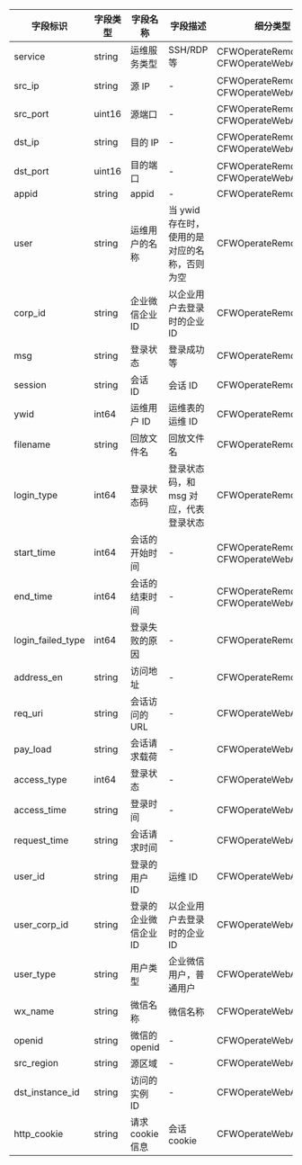 <table>
<thead>
<tr>
<th width="10%">字段标识</th>
<th width="10%">字段类型</th>
<th width="20%">字段名称</th>
<th width="20%">字段描述</th>
<th width="20%">细分类型</th>
</tr>
</thead>
<tbody><tr>
<td>service</td>
<td>string</td>
<td>运维服务类型</td>
<td>SSH/RDP 等</td>
<td>CFWOperateRemoteOM、CFWOperateWebAccess</td>
</tr>
<tr>
<td>src_ip</td>
<td>string</td>
<td>源 IP</td>
<td>-</td>
<td>CFWOperateRemoteOM、CFWOperateWebAccess</td>
</tr>
<tr>
<td>src_port</td>
<td>uint16</td>
<td>源端口</td>
<td>-</td>
<td>CFWOperateRemoteOM、CFWOperateWebAccess</td>
</tr>
<tr>
<td>dst_ip</td>
<td>string</td>
<td>目的 IP</td>
<td>-</td>
<td>CFWOperateRemoteOM、CFWOperateWebAccess</td>
</tr>
<tr>
<td>dst_port</td>
<td>uint16</td>
<td>目的端口</td>
<td>-</td>
<td>CFWOperateRemoteOM、CFWOperateWebAccess</td>
</tr>
<tr>
<td>appid</td>
<td>string</td>
<td>appid</td>
<td>-</td>
<td>CFWOperateRemoteOM</td>
</tr>
<tr>
<td>user</td>
<td>string</td>
<td>运维用户的名称</td>
<td>当 ywid 存在时，使用的是对应的名称，否则为空</td>
<td>CFWOperateRemoteOM</td>
</tr>
<tr>
<td>corp_id</td>
<td>string</td>
<td>企业微信企业 ID</td>
<td>以企业用户去登录时的企业 ID</td>
<td>CFWOperateRemoteOM</td>
</tr>
<tr>
<td>msg</td>
<td>string</td>
<td>登录状态</td>
<td>登录成功等</td>
<td>CFWOperateRemoteOM</td>
</tr>
<tr>
<td>session</td>
<td>string</td>
<td>会话 ID</td>
<td>会话 ID</td>
<td>CFWOperateRemoteOM</td>
</tr>
<tr>
<td>ywid</td>
<td>int64</td>
<td>运维用户 ID</td>
<td>运维表的运维 ID</td>
<td>CFWOperateRemoteOM</td>
</tr>
<tr>
<td>filename</td>
<td>string</td>
<td>回放文件名</td>
<td>回放文件名</td>
<td>CFWOperateRemoteOM</td>
</tr>
<tr>
<td>login_type</td>
<td>int64</td>
<td>登录状态码</td>
<td>登录状态码，和 msg 对应，代表登录状态</td>
<td>CFWOperateRemoteOM</td>
</tr>
<tr>
<td>start_time</td>
<td>int64</td>
<td>会话的开始时间</td>
<td>-</td>
<td>CFWOperateRemoteOM、CFWOperateWebAccess</td>
</tr>
<tr>
<td>end_time</td>
<td>int64</td>
<td>会话的结束时间</td>
<td>-</td>
<td>CFWOperateRemoteOM、CFWOperateWebAccess</td>
</tr>
<tr>
<td>login_failed_type</td>
<td>int64</td>
<td>登录失败的原因</td>
<td>-</td>
<td>CFWOperateRemoteOM</td>
</tr>
<tr>
<td>address_en</td>
<td>string</td>
<td>访问地址</td>
<td>-</td>
<td>CFWOperateRemoteOM</td>
</tr>
<tr>
<td>req_uri</td>
<td>string</td>
<td>会话访问的 URL</td>
<td>-</td>
<td>CFWOperateWebAccess</td>
</tr>
<tr>
<td>pay_load</td>
<td>string</td>
<td>会话请求载荷</td>
<td>-</td>
<td>CFWOperateWebAccess</td>
</tr>
<tr>
<td>access_type</td>
<td>int64</td>
<td>登录状态</td>
<td>-</td>
<td>CFWOperateWebAccess</td>
</tr>
<tr>
<td>access_time</td>
<td>string</td>
<td>登录时间</td>
<td>-</td>
<td>CFWOperateWebAccess</td>
</tr>
<tr>
<td>request_time</td>
<td>string</td>
<td>会话请求时间</td>
<td>-</td>
<td>CFWOperateWebAccess</td>
</tr>
<tr>
<td>user_id</td>
<td>string</td>
<td>登录的用户 ID</td>
<td>运维 ID</td>
<td>CFWOperateWebAccess</td>
</tr>
<tr>
<td>user_corp_id</td>
<td>string</td>
<td>登录的企业微信企业 ID</td>
<td>以企业用户去登录时的企业 ID</td>
<td>CFWOperateWebAccess</td>
</tr>
<tr>
<td>user_type</td>
<td>string</td>
<td>用户类型</td>
<td>企业微信用户，普通用户</td>
<td>CFWOperateWebAccess</td>
</tr>
<tr>
<td>wx_name</td>
<td>string</td>
<td>微信名称</td>
<td>微信名称</td>
<td>CFWOperateWebAccess</td>
</tr>
<tr>
<td>openid</td>
<td>string</td>
<td>微信的openid</td>
<td>-</td>
<td>CFWOperateWebAccess</td>
</tr>
<tr>
<td>src_region</td>
<td>string</td>
<td>源区域</td>
<td>-</td>
<td>CFWOperateWebAccess</td>
</tr>
<tr>
<td>dst_instance_id</td>
<td>string</td>
<td>访问的实例 ID</td>
<td>-</td>
<td>CFWOperateWebAccess</td>
</tr>
<tr>
<td>http_cookie</td>
<td>string</td>
<td>请求 cookie 信息</td>
<td>会话 cookie</td>
<td>CFWOperateWebAccess</td>
</tr>
</tbody></table>
